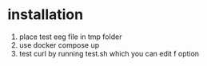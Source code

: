 # installation
1. place test eeg file in tmp folder
2. use docker compose up
3. test curl by running test.sh which you can edit f option
